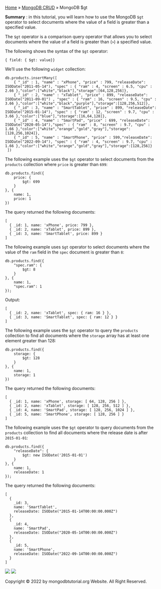 

[Home](https://www.mongodbtutorial.org/) » [MongoDB
CRUD](https://www.mongodbtutorial.org/mongodb-crud/) » MongoDB $gt



 **Summary** : in this tutorial, you will learn how to use the MongoDB `$gt`
operator to select documents where the value of a field is greater than a
specified value.



The `$gt` operator is a comparison query operator that allows you to select
documents where the value of a field is greater than (`>`) a specified value.



The following shows the syntax of the `$gt` operator:


    
    
    { field: { $gt: value}}



We’ll use the following `widget` collection:


    
    
    db.products.insertMany([
        { "_id" : 1, "name" : "xPhone", "price" : 799, "releaseDate": ISODate("2011-05-14"), "spec" : { "ram" : 4, "screen" : 6.5, "cpu" : 2.66 },"color":["white","black"],"storage":[64,128,256]},
        { "_id" : 2, "name" : "xTablet", "price" : 899, "releaseDate": ISODate("2011-09-01") , "spec" : { "ram" : 16, "screen" : 9.5, "cpu" : 3.66 },"color":["white","black","purple"],"storage":[128,256,512]},
        { "_id" : 3, "name" : "SmartTablet", "price" : 899, "releaseDate": ISODate("2015-01-14"), "spec" : { "ram" : 12, "screen" : 9.7, "cpu" : 3.66 },"color":["blue"],"storage":[16,64,128]},
        { "_id" : 4, "name" : "SmartPad", "price" : 699, "releaseDate": ISODate("2020-05-14"),"spec" : { "ram" : 8, "screen" : 9.7, "cpu" : 1.66 },"color":["white","orange","gold","gray"],"storage":[128,256,1024]},
        { "_id" : 5, "name" : "SmartPhone", "price" : 599,"releaseDate": ISODate("2022-09-14"), "spec" : { "ram" : 4, "screen" : 9.7, "cpu" : 1.66 },"color":["white","orange","gold","gray"],"storage":[128,256]}
     ])



The following example uses the `$gt` operator to select documents from the
`products` collection where `price` is greater than `699`:


    
    
    db.products.find({
        price: {
            $gt: 699
        }
    }, {
        name: 1,
        price: 1
    })



The query returned the following documents:


    
    
    [
      { _id: 1, name: 'xPhone', price: 799 },
      { _id: 2, name: 'xTablet', price: 899 },
      { _id: 3, name: 'SmartTablet', price: 899 }
    ]



The following example uses `$gt` operator to select documents where the value
of the `ram` field in the `spec` document is greater than `8`:


    
    
    db.products.find({
        "spec.ram": {
            $gt: 8
        }
    }, {
        name: 1,
        "spec.ram": 1
    });



Output:


    
    
    [
      { _id: 2, name: 'xTablet', spec: { ram: 16 } },
      { _id: 3, name: 'SmartTablet', spec: { ram: 12 } }
    ]



The following example uses the `$gt` operator to query the `products`
collection to find all documents where the `storage` array has at least one
element greater than 128:


    
    
    db.products.find({
        storage: {
            $gt: 128
        }
    }, {
        name: 1,
        storage: 1
    })



The query returned the following documents:


    
    
    [
      { _id: 1, name: 'xPhone', storage: [ 64, 128, 256 ] },
      { _id: 2, name: 'xTablet', storage: [ 128, 256, 512 ] },
      { _id: 4, name: 'SmartPad', storage: [ 128, 256, 1024 ] },
      { _id: 5, name: 'SmartPhone', storage: [ 128, 256 ] }
    ]



The following example uses the `$gt` operator to query documents from the
`products` collection to find all documents where the release date is after
`2015-01-01`:


    
    
    db.products.find({
        "releaseDate": {
            $gt: new ISODate('2015-01-01')
        }
    }, {
        name: 1,
        releaseDate: 1
    });



The query returned the following documents:


    
    
    [
      {
        _id: 3,
        name: 'SmartTablet',
        releaseDate: ISODate("2015-01-14T00:00:00.000Z")
      },
      {
        _id: 4,
        name: 'SmartPad',
        releaseDate: ISODate("2020-05-14T00:00:00.000Z")
      },
      {
        _id: 5,
        name: 'SmartPhone',
        releaseDate: ISODate("2022-09-14T00:00:00.000Z")
      }
    ]

![](https://www.mongodbtutorial.org/wp-content/themes/evolution/img/left.svg)
![](https://www.mongodbtutorial.org/wp-content/themes/evolution/img/right.svg)


Copyright © 2022 by mongodbtutorial.org Website. All Right Reserved.

